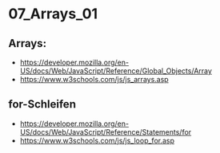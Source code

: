 # 07_Arrays_01

## Arrays:
- https://developer.mozilla.org/en-US/docs/Web/JavaScript/Reference/Global_Objects/Array
- https://www.w3schools.com/js/js_arrays.asp

## for-Schleifen
- https://developer.mozilla.org/en-US/docs/Web/JavaScript/Reference/Statements/for
- https://www.w3schools.com/js/js_loop_for.asp
